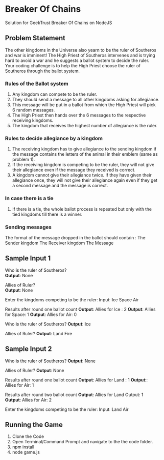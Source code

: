 # Breaker Of Chains
Solution for GeekTrust Breaker Of Chains on NodeJS

## Problem Statement
The other kingdoms in the Universe also yearn to be the ruler of Southeros and war is imminent! The High Priest of Southeros
intervenes and is trying hard to avoid a war and he suggests a ballot system to decide the ruler.
Your coding challenge is to help the High Priest choose the ruler of Southeros through the ballot system.

### Rules of the Ballot system
1. Any kingdom can compete to be the ruler.
2. They should send a message to all other kingdoms asking for allegiance.
3. This message will be put in a ballot from which the High Priest will pick 6 random messages.
4. The High Priest then hands over the 6 messages to the respective receiving kingdoms.
5. The kingdom that receives the highest number of allegiance is the ruler.

### Rules to decide allegiance by a kingdom
1. The receiving kingdom has to give allegiance to the sending kingdom if the message contains the letters of the animal in their emblem (same as problem 1).
2. If the receiving kingdom is competing to be the ruler, they will not give their allegiance even if the message they received is correct. 
3. A kingdom cannot give their allegiance twice. If they have given their allegiance once, they will not give their allegiance again even
if they get a second message and the message is correct.

### In case there is a tie
1. If there is a tie, the whole ballot process is repeated but only with the tied kingdoms till there is a winner.

### Sending messages
The format of the message dropped in the ballot should contain :
The Sender kingdom
The Receiver kingdom
The Message

## Sample Input 1
Who is the ruler of Southeros?  
**Output**: None

Allies of Ruler?  
**Output**: None

Enter the kingdoms competing to be the ruler: Input: Ice Space Air

Results after round one ballot count
**Output**: Allies for Ice : 2
**Output**: Allies for Space: 1
**Output**: Allies for Air: 0

Who is the ruler of Southeros?
**Output**: Ice

Allies of Ruler?
**Output**: Land Fire

## Sample Input 2
Who is the ruler of Southeros?
**Output**: None

Allies of Ruler?
**Output**: None

Results after round one ballot count
**Output**: Allies for Land : 1
**Output**:: Allies for Air: 1

Results after round two ballot count 
**Output**: Allies for Land Output: 1
**Output**: Allies for Air: 2

Enter the kingdoms competing to be the ruler: Input: Land Air
 
## Running the Game
1. Clone the Code
2. Open Terminal/Command Prompt and navigate to the the code folder.
3. npm install
4. node game.js

